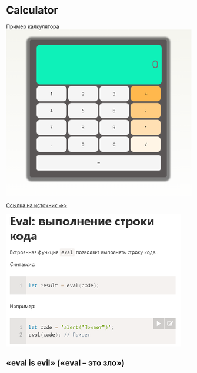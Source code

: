 # Calculator
 Пример калкулятора
![calc](calc.png)

[Ссылка на источник =>>](https://github.com/iamcodefoxx/Calculator)

![eval](eval.png)

## «eval is evil» («eval – это зло»)